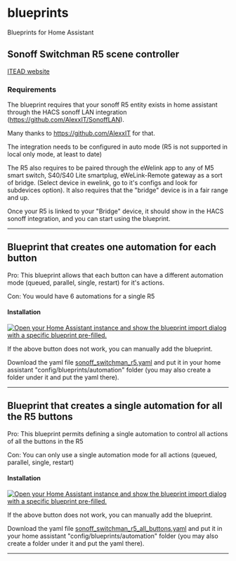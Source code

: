 # blueprints

Blueprints for Home Assistant

## Sonoff Switchman R5 scene controller
[ITEAD website](https://itead.cc/product/sonoff-switchman-scene-controller-r5/)

### Requirements
The blueprint requires that your sonoff R5 entity exists in home assistant through the HACS sonoff LAN integration (https://github.com/AlexxIT/SonoffLAN).

Many thanks to https://github.com/AlexxIT for that. 

The integration needs to be configured in auto mode (R5 is not supported in local only mode, at least to date)

The R5 also requires to be paired through the eWelink app to any of M5 smart switch, S40/S40 Lite smartplug, eWeLink-Remote gateway as a sort of bridge. (Select device in ewelink, go to it's configs and look for subdevices option). It also requires that the "bridge" device is in a fair range and up.
 
Once your R5 is linked to your "Bridge" device, it should show in the HACS sonoff integration, and you can start using the blueprint.

--------------------------------

## Blueprint that creates one automation for each button
Pro: This blueprint allows that each button can have a different automation mode (queued, parallel, single, restart) for it's actions.

Con: You would have 6 automations for a single R5

#### Installation
[![Open your Home Assistant instance and show the blueprint import dialog with a specific blueprint pre-filled.](https://my.home-assistant.io/badges/blueprint_import.svg)](https://my.home-assistant.io/redirect/blueprint_import/?blueprint_url=https%3A%2F%2Fgithub.com%2Ferodriguezv%2Fblueprints%2Fblob%2Fmain%2Fsonoff_switchman_r5.yaml)

If the above button does not work, you can manually add the blueprint. 

Download the yaml file [sonoff_switchman_r5.yaml](https://raw.githubusercontent.com/erodriguezv/blueprints/main/sonoff_switchman_r5.yaml) and put it in your home assistant "config/blueprints/automation" folder (you may also create a folder under it and put the yaml there).

--------------------------------

## Blueprint that creates a single automation for all the R5 buttons
Pro: This blueprint permits defining a single automation to control all actions of all the buttons in the R5

Con: You can only use a single automation mode for all actions (queued, parallel, single, restart)


#### Installation
[![Open your Home Assistant instance and show the blueprint import dialog with a specific blueprint pre-filled.](https://my.home-assistant.io/badges/blueprint_import.svg)](https://my.home-assistant.io/redirect/blueprint_import/?blueprint_url=https%3A%2F%2Fgithub.com%2Ferodriguezv%2Fblueprints%2Fblob%2Fmain%2Fsonoff_switchman_r5_all_buttons.yaml)

If the above button does not work, you can manually add the blueprint. 

Download the yaml file [sonoff_switchman_r5_all_buttons.yaml](https://raw.githubusercontent.com/erodriguezv/blueprints/main/sonoff_switchman_r5_all_buttons.yaml) and put it in your home assistant "config/blueprints/automation" folder (you may also create a folder under it and put the yaml there).

--------------------------------
